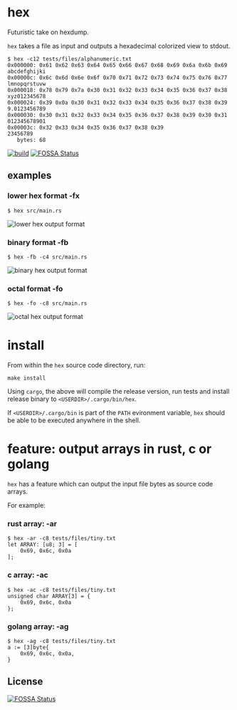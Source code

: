 # hex
Futuristic take on hexdump.

`hex` takes a file as input and outputs a hexadecimal colorized view to stdout.

```
$ hex -c12 tests/files/alphanumeric.txt
0x000000: 0x61 0x62 0x63 0x64 0x65 0x66 0x67 0x68 0x69 0x6a 0x6b 0x69 abcdefghijki
0x00000c: 0x6c 0x6d 0x6e 0x6f 0x70 0x71 0x72 0x73 0x74 0x75 0x76 0x77 lmnopqrstuvw
0x000018: 0x78 0x79 0x7a 0x30 0x31 0x32 0x33 0x34 0x35 0x36 0x37 0x38 xyz012345678
0x000024: 0x39 0x0a 0x30 0x31 0x32 0x33 0x34 0x35 0x36 0x37 0x38 0x39 9.0123456789
0x000030: 0x30 0x31 0x32 0x33 0x34 0x35 0x36 0x37 0x38 0x39 0x30 0x31 012345678901
0x00003c: 0x32 0x33 0x34 0x35 0x36 0x37 0x38 0x39                     23456789
   bytes: 68
```

[![build](https://travis-ci.org/sitkevij/hex.svg?branch=master)](https://travis-ci.org/sitkevij/hex)
[![FOSSA Status](https://app.fossa.io/api/projects/git%2Bgithub.com%2Fsitkevij%2Fhex.svg?type=shield)](https://app.fossa.io/projects/git%2Bgithub.com%2Fsitkevij%2Fhex?ref=badge_shield)

## examples

### lower hex format -fx
`$ hex src/main.rs`

![lower hex output format](https://raw.githubusercontent.com/sitkevij/hex/master/tests/files/hex_screenshot_macos_format_default.png "default hex output format")

### binary format -fb
`$ hex -fb -c4 src/main.rs`

![binary hex output format](https://raw.githubusercontent.com/sitkevij/hex/master/tests/files/hex_screenshot_macos_format_b.png)

### octal format -fo
`$ hex -fo -c8 src/main.rs`

![octal hex output format](https://raw.githubusercontent.com/sitkevij/hex/master/tests/files/hex_screenshot_macos_format_o.png)

# install

From within the `hex` source code directory, run:
```
make install
```

Using `cargo`, the above will compile the release version, run tests and install release binary to `<USERDIR>/.cargo/bin/hex`.

If `<USERDIR>/.cargo/bin` is part of the `PATH` evironment variable, `hex` should be able to be executed anywhere in the shell.

# feature: output arrays in rust, c or golang

`hex` has a feature which can output the input file bytes as source code arrays. 

For example:

### rust array: -ar
```
$ hex -ar -c8 tests/files/tiny.txt
let ARRAY: [u8; 3] = [
    0x69, 0x6c, 0x0a
];
```

### c array: -ac
```
$ hex -ac -c8 tests/files/tiny.txt
unsigned char ARRAY[3] = {
    0x69, 0x6c, 0x0a
};
```

### golang array: -ag
```
$ hex -ag -c8 tests/files/tiny.txt
a := [3]byte{
    0x69, 0x6c, 0x0a,
}
```

## License
[![FOSSA Status](https://app.fossa.io/api/projects/git%2Bgithub.com%2Fsitkevij%2Fhex.svg?type=large)](https://app.fossa.io/projects/git%2Bgithub.com%2Fsitkevij%2Fhex?ref=badge_large)